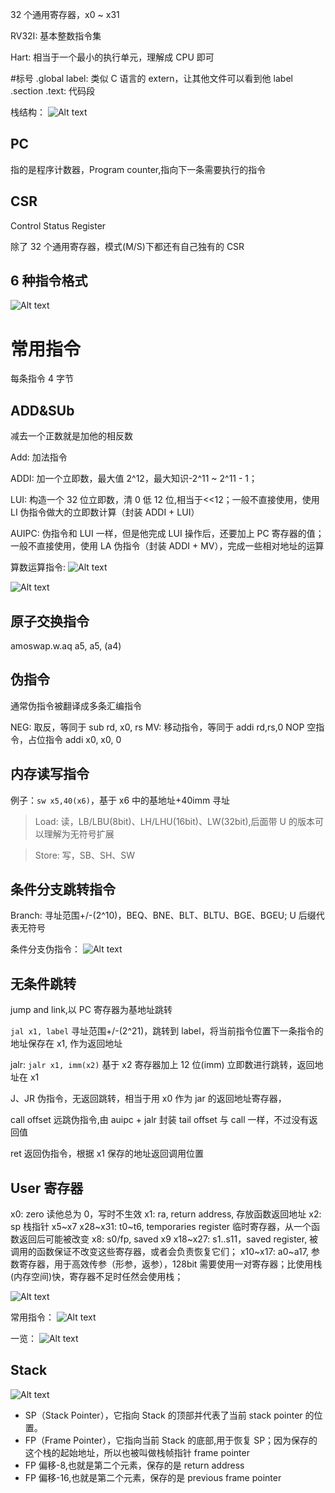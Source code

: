 32 个通用寄存器，x0 ~ x31

RV32I: 基本整数指令集

Hart: 相当于一个最小的执行单元，理解成 CPU 即可

#标号
.global label: 类似 C 语言的 extern，让其他文件可以看到他 label
.section .text: 代码段

栈结构：
![Alt text](Stack.png)

## PC

指的是程序计数器，Program counter,指向下一条需要执行的指令

## CSR

Control Status Register

除了 32 个通用寄存器，模式(M/S)下都还有自己独有的 CSR

## 6 种指令格式

![Alt text](1699844765138.jpg)

# 常用指令

每条指令 4 字节

## ADD&SUb

减去一个正数就是加他的相反数

Add: 加法指令

ADDI: 加一个立即数，最大值 2^12，最大知识-2^11 ~ 2^11 - 1；

LUI: 构造一个 32 位立即数，清 0 低 12 位,相当于<<12；一般不直接使用，使用
LI 伪指令做大的立即数计算（封装 ADDI + LUI）

AUIPC: 伪指令和 LUI 一样，但是他完成 LUI 操作后，还要加上 PC 寄存器的值；一般不直接使用，使用 LA 伪指令（封装 ADDI + MV），完成一些相对地址的运算

算数运算指令:
![Alt text](image-3.png)

![Alt text](image.png)

## 原子交换指令

amoswap.w.aq a5, a5, (a4)

## 伪指令

通常伪指令被翻译成多条汇编指令

NEG: 取反，等同于 sub rd, x0, rs
MV: 移动指令，等同于 addi rd,rs,0
NOP 空指令，占位指令 addi x0, x0, 0

## 内存读写指令

例子：`sw x5,40(x6)`，基于 x6 中的基地址+40imm 寻址

> Load: 读，LB/LBU(8bit)、LH/LHU(16bit)、LW(32bit),后面带 U 的版本可以理解为无符号扩展

> Store: 写，SB、SH、SW

## 条件分支跳转指令

Branch: 寻址范围+/-(2^10)，BEQ、BNE、BLT、BLTU、BGE、BGEU; U 后缀代表无符号

条件分支伪指令：
![Alt text](image-4.png)

## 无条件跳转

jump and link,以 PC 寄存器为基地址跳转

`jal x1, label` 寻址范围+/-(2^21)，跳转到 label，将当前指令位置下一条指令的地址保存在 x1, 作为返回地址

jalr: `jalr x1, imm(x2)` 基于 x2 寄存器加上 12 位(imm) 立即数进行跳转，返回地址在 x1

J、JR 伪指令，无返回跳转，相当于用 x0 作为 jar 的返回地址寄存器，

call offset 远跳伪指令,由 auipc + jalr 封装
tail offset 与 call 一样，不过没有返回值

ret 返回伪指令，根据 x1 保存的地址返回调用位置

## User 寄存器

x0: zero 读他总为 0，写时不生效
x1: ra, return address, 存放函数返回地址
x2: sp 栈指针
x5~x7 x28~x31: t0~t6, temporaries register 临时寄存器，从一个函数返回后可能被改变
x8: s0/fp, saved
x9 x18~x27: s1..s11，saved register, 被调用的函数保证不改变这些寄存器，或者会负责恢复它们；
x10~x17: a0~a17, 参数寄存器，用于高效传参（形参，返参），128bit 需要使用一对寄存器；比使用栈(内存空间)快，寄存器不足时任然会使用栈；

![Alt text](image-8.png)

常用指令：
![Alt text](image-2.png)

一览：
![Alt text](image-1.png)

## Stack

![Alt text](Stack2.png)

- SP（Stack Pointer），它指向 Stack 的顶部并代表了当前 stack pointer 的位置。
- FP（Frame Pointer），它指向当前 Stack 的底部,用于恢复 SP；因为保存的这个栈的起始地址，所以也被叫做栈帧指针 frame pointer
- FP 偏移-8,也就是第二个元素，保存的是 return address
- FP 偏移-16,也就是第二个元素，保存的是 previous frame pointer
